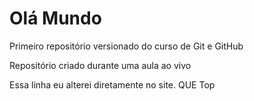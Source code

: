 # Olá Mundo
 Primeiro repositório versionado do curso de Git e GitHub

 Repositório criado durante uma aula ao vivo

Essa linha eu alterei diretamente no site. QUE Top
